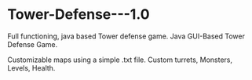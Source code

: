 # Tower-Defense---1.0
Full functioning, java based Tower defense game.
Java GUI-Based Tower Defense Game.

Customizable maps using a simple .txt file.
Custom turrets, Monsters, Levels, Health.
